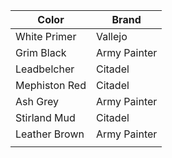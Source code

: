 | Color         | Brand        |
| ------------- | ------------ |
| White Primer  | Vallejo      |
| Grim Black    | Army Painter |
| Leadbelcher   | Citadel      |
| Mephiston Red | Citadel      |
| Ash Grey      | Army Painter |
| Stirland Mud  | Citadel      |
| Leather Brown | Army Painter |
|               |              |

